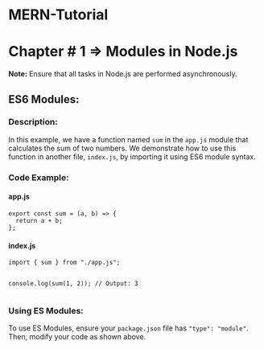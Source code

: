 ﻿# MERN-Tutorial
 <h1>Chapter # 1 => Modules in Node.js</h1>

<p><strong>Note:</strong> Ensure that all tasks in Node.js are performed asynchronously.</p>

<h2>ES6 Modules:</h2>

<h3>Description:</h3>
<p>In this example, we have a function named <code>sum</code> in the <code>app.js</code> module that calculates the sum of two numbers. We demonstrate how to use this function in another file, <code>index.js</code>, by importing it using ES6 module syntax.</p>

<h3>Code Example:</h3>

<h4>app.js</h4>
<pre><code>export const sum = (a, b) => {
  return a + b;
};
</code></pre>

<h4>index.js</h4>
<pre><code>import { sum } from "./app.js";

console.log(sum(1, 2)); // Output: 3
</code></pre>

<h3>Using ES Modules:</h3>
<p>To use ES Modules, ensure your <code>package.json</code> file has <code>"type": "module"</code>. Then, modify your code as shown above.</p>

